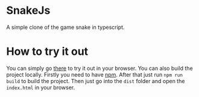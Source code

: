 # SnakeJs
 A simple clone of the game snake in typescript.

# How to try it out
You can simply go [there](https://mrcreativ3001.github.io/SnakeTs/pages/index.html) to try it out in your browser.
You can also build the project locally.
Firstly you need to have [npm](https://nodejs.org/en/).
After that just run `npm run build` to build the project.
Then just go into the `dist` folder and open the `index.html` in your browser.